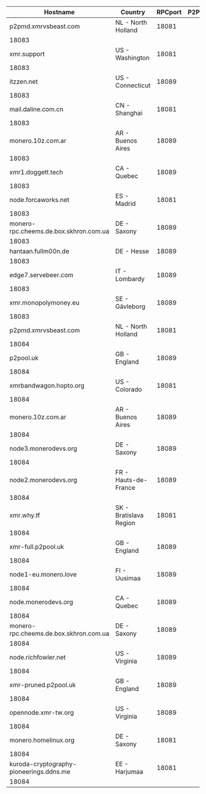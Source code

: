 Hostname | Country | RPCport | P2Pport
--- | --- | --- | ---
p2pmd.xmrvsbeast.com | NL - North Holland | 18081
 | 18083
xmr.support | US - Washington | 18081
 | 18083
itzzen.net | US - Connecticut | 18089
 | 18083
mail.daline.com.cn | CN - Shanghai | 18081
 | 18083
monero.10z.com.ar | AR - Buenos Aires | 18089
 | 18083
xmr1.doggett.tech | CA - Quebec | 18089
 | 18083
node.forcaworks.net | ES - Madrid | 18081
 | 18083
monero-rpc.cheems.de.box.skhron.com.ua | DE - Saxony | 18089
 | 18083
hantaan.fullm00n.de | DE - Hesse | 18089
 | 18083
edge7.servebeer.com | IT - Lombardy | 18089
 | 18083
xmr.monopolymoney.eu | SE - Gävleborg | 18089
 | 18083
p2pmd.xmrvsbeast.com | NL - North Holland | 18081
 | 18084
p2pool.uk | GB - England | 18089
 | 18084
xmrbandwagon.hopto.org | US - Colorado | 18081
 | 18084
monero.10z.com.ar | AR - Buenos Aires | 18089
 | 18084
node3.monerodevs.org | DE - Saxony | 18089
 | 18084
node2.monerodevs.org | FR - Hauts-de-France | 18089
 | 18084
xmr.why.tf | SK - Bratislava Region | 18081
 | 18084
xmr-full.p2pool.uk | GB - England | 18089
 | 18084
node1-eu.monero.love | FI - Uusimaa | 18089
 | 18084
node.monerodevs.org | CA - Quebec | 18089
 | 18084
monero-rpc.cheems.de.box.skhron.com.ua | DE - Saxony | 18089
 | 18084
node.richfowler.net | US - Virginia | 18089
 | 18084
xmr-pruned.p2pool.uk | GB - England | 18089
 | 18084
opennode.xmr-tw.org | US - Virginia | 18089
 | 18084
monero.homelinux.org | DE - Saxony | 18081
 | 18084
kuroda-cryptography-pioneerings.ddns.me | EE - Harjumaa | 18081
 | 18084
